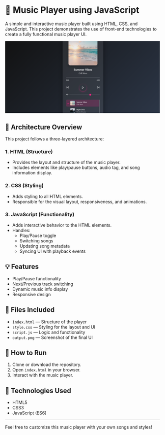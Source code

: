 # 🎵 Music Player using JavaScript

A simple and interactive music player built using HTML, CSS, and JavaScript. This project demonstrates the use of front-end technologies to create a fully functional music player UI.

![Output Screenshot](output.png)

## 🧱 Architecture Overview

This project follows a three-layered architecture:

### 1. **HTML (Structure)**
- Provides the layout and structure of the music player.
- Includes elements like play/pause buttons, audio tag, and song information display.

### 2. **CSS (Styling)**
- Adds styling to all HTML elements.
- Responsible for the visual layout, responsiveness, and animations.

### 3. **JavaScript (Functionality)**
- Adds interactive behavior to the HTML elements.
- Handles:
  - Play/Pause toggle
  - Switching songs
  - Updating song metadata
  - Syncing UI with playback events

## 💡 Features

- Play/Pause functionality
- Next/Previous track switching
- Dynamic music info display
- Responsive design

## 📁 Files Included

- `index.html` — Structure of the player
- `style.css` — Styling for the layout and UI
- `script.js` — Logic and functionality
- `output.png` — Screenshot of the final UI

## 🚀 How to Run

1. Clone or download the repository.
2. Open `index.html` in your browser.
3. Interact with the music player.

## 📌 Technologies Used

- HTML5
- CSS3
- JavaScript (ES6)

---

Feel free to customize this music player with your own songs and styles!
